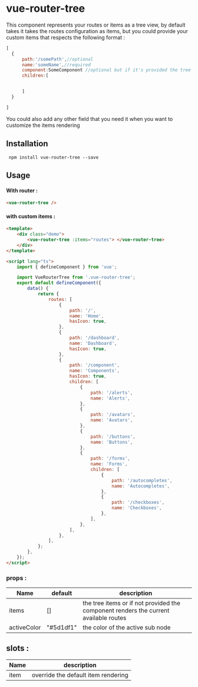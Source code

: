 # vue-router-tree

This component represents your routes or items as a tree view, by default takes it takes the routes configuration as items, but you could provide your custom items that respects the following format :

```js
[
  {
      path:'/somePath',//optional
      name:'someName',//required
      component:SomeComponent //optional but if it's provided the tree node will be a link that redirects to this component
      children:[


      ]
  }

]

```

You could also add any other field that you need it when you want to customize the items rendering

## Installation

     npm install vue-router-tree --save

## Usage

#### With router :

```html
<vue-router-tree />
```

#### with custom items :

```html
<template>
	<div class="demo">
		<vue-router-tree :items="routes"> </vue-router-tree>
	</div>
</template>

<script lang="ts">
	import { defineComponent } from 'vue';

	import VueRouterTree from '.vue-router-tree';
	export default defineComponent({
		data() {
			return {
				routes: [
					{
						path: '/',
						name: 'Home',
						hasIcon: true,
					},
					{
						path: '/dashboard',
						name: 'Dashboard',
						hasIcon: true,
					},
					{
						path: '/component',
						name: 'Components',
						hasIcon: true,
						children: [
							{
								path: '/alerts',
								name: 'Alerts',
							},
							{
								path: '/avatars',
								name: 'Avatars',
							},
							{
								path: '/buttons',
								name: 'Buttons',
							},
							{
								path: '/forms',
								name: 'Forms',
								children: [
									{
										path: '/autocompletes',
										name: 'Autocompletes',
									},
									{
										path: '/checkboxes',
										name: 'Checkboxes',
									},
								],
							},
						],
					},
				],
			};
		},
	});
</script>
```

### props :

| Name        | default   | description                                                                          |
| ----------- | --------- | ------------------------------------------------------------------------------------ |
| items       | []        | the tree items or if not provided the component renders the current available routes |
| activeColor | "#5d1df1" | the color of the active sub node                                                     |

## slots :

| Name | description                         |
| ---- | ----------------------------------- |
| item | override the default item rendering |
